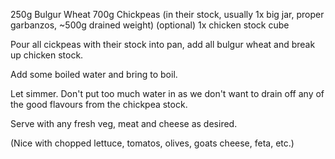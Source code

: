 250g Bulgur Wheat
700g Chickpeas (in their stock, usually 1x big jar, proper garbanzos, ~500g drained weight)
(optional) 1x chicken stock cube

Pour all cickpeas with their stock into pan, add all bulgur wheat and break up chicken stock.

Add some boiled water and bring to boil.

Let simmer. Don't put too much water in as we don't want to drain off any of the good flavours
from the chickpea stock.

Serve with any fresh veg, meat and cheese as desired.

(Nice with chopped lettuce, tomatos, olives, goats cheese, feta, etc.)

